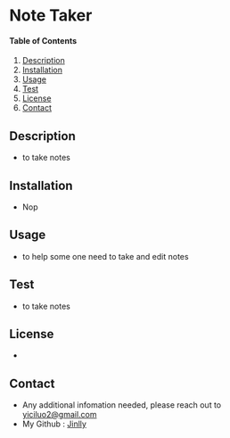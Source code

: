 # Note Taker

#### Table of Contents
1. [Description](#description)
2. [Installation](#installation)
3. [Usage](#usage)
6. [Test](#test)
7. [License](#license)
8. [Contact](#contact)
## Description
* to take notes
## Installation
* Nop
## Usage
* to help some one need to take and edit notes
## Test
* to take notes
## License
* 
## Contact
* Any additional infomation needed, please reach out to yiciluo2@gmail.com
* My Github : [Jinlly](http://github.com/Jinlly)